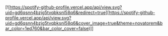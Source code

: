 [![https://spotify-github-profile.vercel.app/api/view.svg?uid=gd6qsnn4bzjg5tvqbksnl58q6&redirect=true][https://spotify-github-profile.vercel.app/api/view.svg?uid=gd6qsnn4bzjg5tvqbksnl58q6&cover_image=true&theme=novatorem&bar_color=1ed760&bar_color_cover=false)]]

